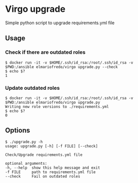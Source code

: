 # Virgo upgrade

Simple python script to upgrade requirements.yml file

## Usage

### Check if there are outdated roles

    $ docker run -it -v $HOME/.ssh/id_rsa:/root/.ssh/id_rsa -v $PWD:/ansible elmariofredo/virgo upgrade.py --check
    $ echo $?
    1

### Update outdated roles

    $ docker run -it -v $HOME/.ssh/id_rsa:/root/.ssh/id_rsa -v $PWD:/ansible elmariofredo/virgo upgrade.py
    Writing new role versions to ./requirements.yml
    $ echo $?
    0

## Options

    $ ./upgrade.py -h
    usage: upgrade.py [-h] [-f FILE] [--check]

    Check/Upgrade requirements.yml file

    optional arguments:
    -h, --help  show this help message and exit
    -f FILE     path to requirements.yml file
    --check     Fail on outdated roles
